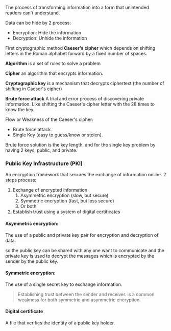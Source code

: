 The process of transforming information into a form that unintended readers can't understand.

Data can be hide by 2 process:
- Encryption: Hide the information
- Decryption: Unhide the information

First cryptographic method **Caeser's cipher** which depends on shifting letters in the Roman alphabet forward by a fixed number of spaces.

**Algorithm** is a set of rules to solve a problem

**Cipher** an algorithm that encrypts information.

**Cryptographic key** is a mechanism that decrypts ciphertext (the number of shifting in Caeser's cipher)

**Brute force attack**
A trial and error process of discovering private information.
Like shifting the Caeser's cipher letter with the 28 times to know the key.

Flow or Weakness of the Caeser's cipher:
- Brute force attack
- Single Key (easy to guess/know or stolen).

Brute force solution is the key length, 
and for the single key problem by having 2 keys, public, and private.

### Public Key Infrastructure (PKI)
An encryption framework that secures the exchange of information online.
2 steps process:
1. Exchange of encrypted information
	1. Asymmetric encryption (slow, but secure)
	2. Symmetric encryption (fast, but less secure)
	3. Or both
2. Establish trust using a system of digital certificates

#### Asymmetric encryption:
The use of a public and private key pair for encryption and decryption of data.

so the public key can be shared with any one want to communicate and the private key is used to decrypt the messages which is encrypted by the sender by the public key.

#### Symmetric encryption:
The use of a single secret key to exchange information.

> Establishing trust between the sender and receiver. is a common weakness for both symmetric and asymmetric encryption. 

#### Digital certificate
A file that verifies the identity of a public key holder.